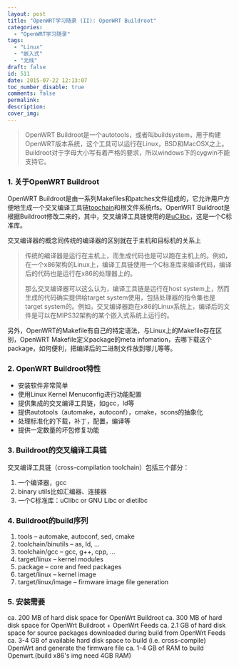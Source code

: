 ```yaml
---
layout: post
title: "OpenWRT学习随录 (II): OpenWRT Buildroot"
categories:
  - "OpenWRT学习随录"
tags:
  - "Linux"
  - "嵌入式"
  - "无线"
draft: false
id: 511
date: 2015-07-22 12:13:07
toc_number_disable: true
comments: false
permalink:
description:
cover_img:
---
```


> OpenWRT Buildroot是一个autotools，或者叫buildsystem，用于构建OpenWRT版本系统，这个工具可以运行在Linux，BSD和MacOSX之上。
> Buildroot对于字母大小写有着严格的要求，所以windows下的cygwin不能支持它。

### 1. 关于OpenWRT Buildroot

OpenWRT Buildroot是由一系列Makefiles和patches文件组成的，它允许用户方便地生成一个交叉编译工具链[toochain](https://en.wikipedia.org/wiki/Toolchain)和根文件系统rfs。OpenWRT Buildroot是根据Buildroot修改二来的，其中，交叉编译工具链使用的是[uClibc](https://en.wikipedia.org/wiki/UClibc)，这是一个C标准库。

交叉编译器的概念同传统的编译器的区别就在于主机和目标机的关系上

> 传统的编译器是运行在主机上，而生成代码也是可以跑在主机上的。例如，在一个x86架构的Linux上，编译工具链使用一个C标准库来编译代码，编译后的代码也是运行在x86的处理器上的。
>
>   那么交叉编译器可以这么认为，编译工具链是运行在host system上，然而生成的代码确实提供给target system使用，包括处理器的指令集也是target system的。例如，交叉编译器跑在x86的Linux系统上，编译后的文件是可以在MIPS32架构的某个嵌入式系统上运行的。

另外，OpenWRT的Makefile有自己的特定语法，与Linux上的Makefile存在区别，OpenWRT Makefile定义package的meta infomation，去哪下载这个package，如何便利，把编译后的二进制文件放到哪儿等等。

### 2. OpenWRT Buildroot特性

* 安装软件非常简单
* 使用Linux Kernel Menuconfig进行功能配置
* 提供集成的交叉编译工具链，如gcc，ld等
* 提供autotools（automake，autoconf），cmake，scons的抽象化
* 处理标准化的下载，补丁，配置，编译等
* 提供一定数量的坏包修复功能

### 3. Buildroot的交叉编译工具链

交叉编译工具链（cross-compilation toolchain）包括三个部分：

1.  一个编译器，gcc
2.  binary utils比如汇编器、连接器
3.  一个C标准库：uClibc or GNU Libc or dietilbc

### 4. Buildroot的build序列

1.  tools – automake, autoconf, sed, cmake
2.  toolchain/binutils – as, ld, …
3.  toolchain/gcc – gcc, g++, cpp, …
4.  target/linux – kernel modules
5.  package – core and feed packages
6.  target/linux – kernel image
7.  target/linux/image – firmware image file generation

### 5. 安装需要

ca. 200 MB of hard disk space for OpenWrt Buildroot
ca. 300 MB of hard disk space for OpenWrt Buildroot + OpenWrt Feeds
ca. 2.1 GB of hard disk space for source packages downloaded during build from OpenWrt Feeds
ca. 3-4 GB of available hard disk space to build (i.e. cross-compile) OpenWrt and generate the firmware file
ca. 1-4 GB of RAM to build Openwrt.(build x86's img need 4GB RAM)
